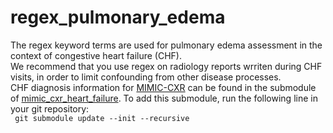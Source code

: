 # regex_pulmonary_edema

The regex keyword terms are used for pulmonary edema assessment in the context of congestive heart failure (CHF). <br />
We recommend that you use regex on radiology reports wrriten during CHF visits, in order to limit confounding from other disease processes. <br />
CHF diagnosis information for [MIMIC-CXR](https://physionet.org/content/mimic-cxr/2.0.0/) can be found in the submodule of [mimic_cxr_heart_failure](https://github.com/RayRuizhiLiao/mimic_cxr_heart_failure). To add this submodule, run the following line in your git repository: <br />
<code> git submodule update --init --recursive </code>
